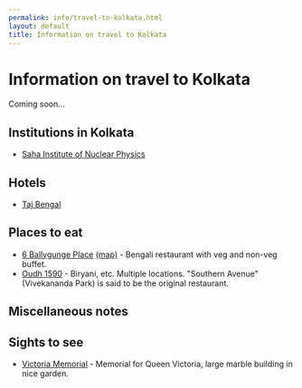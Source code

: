 ```yaml
---
permalink: info/travel-to-kolkata.html
layout: default
title: Information on travel to Kolkata
---
```


# Information on travel to Kolkata

Coming soon...

## Institutions in Kolkata
  * [Saha Institute of Nuclear Physics](http://www.saha.ac.in/web/index.php)

## Hotels 

  * [Taj Bengal](https://www.tajhotels.com/en-in/taj/taj-bengal-kolkata/)

## Places to eat 

  * [6 Ballygunge Place](http://6ballygungeplace.in/) [(map)](https://goo.gl/maps/HCczvY51PKKstSkW9) - Bengali restaurant with veg and non-veg buffet.
  * [Oudh 1590](https://www.oudh1590.com) - Biryani, etc. Multiple locations. "Southern Avenue" (Vivekananda Park) is said to be the original restaurant.

## Miscellaneous notes

## Sights to see

  * [Victoria Memorial](https://victoriamemorial-cal.org/home/content/en) - Memorial for Queen Victoria, large marble building in nice garden.


